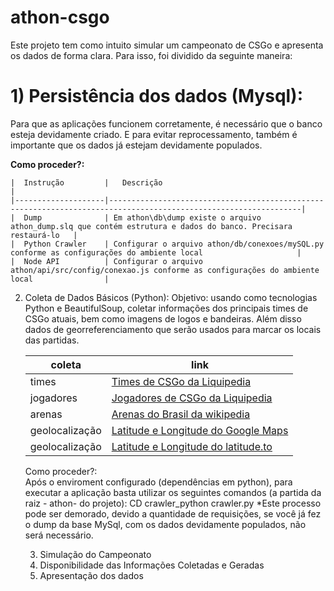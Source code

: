 # athon-csgo
Este projeto tem como intuito simular um campeonato de CSGo e apresenta os dados de forma clara. Para isso, foi dividido da seguinte maneira:

# 1) Persistência dos dados (Mysql):
Para que as aplicações funcionem corretamente, é necessário que o banco esteja devidamente criado. E para evitar reprocessamento, também é importante que os dados já estejam devidamente populados.     

**Como proceder?:**


    |  Instrução         |   Descrição                                                                                                     |
    |--------------------|-----------------------------------------------------------------------------------------------------------------|
    |  Dump              | Em athon\db\dump existe o arquivo athon_dump.slq que contém estrutura e dados do banco. Precisara restaurá-lo   |
    |  Python Crawler    | Configurar o arquivo athon/db/conexoes/mySQL.py conforme as configurações do ambiente local                     |
    |  Node API          | Configurar o arquivo athon/api/src/config/conexao.js conforme as configurações do ambiente local                |	

 2) Coleta de Dados Básicos (Python):
     Objetivo: usando como tecnologias Python e BeautifulSoup, coletar informações dos principais times de CSGo atuais, bem como imagens de logos e bandeiras. Além disso dados de georreferenciamento que serão usados para marcar os locais das partidas.
   

    |  coleta            |   link                                                                                                                  |
    |--------------------|-------------------------------------------------------------------------------------------------------------------------|
    |  times             |     [Times de CSGo da Liquipedia](https://liquipedia.net/counterstrike/Portal:Teams)                                    |
    |  jogadores         |     [Jogadores de CSGo da Liquipedia](https://liquipedia.net/counterstrike/Portal:Teams)                                |
    |  arenas            |     [Arenas do Brasil da wikipedia](https://pt.wikipedia.org/wiki/Lista_dos_maiores_est%C3%A1dios_de_futebol_do_Brasil) |
    |  geolocalização    |     [Latitude e Longitude do Google Maps](https://www.google.com/maps)                                                  |
    |  geolocalização    |     [Latitude e Longitude do latitude.to](https://latitude.to/)                                                         |
           
    
		
     Como proceder?:	
		    Após o enviroment configurado (dependências em python), para executar a aplicação basta utilizar os seguintes comandos (a partida da raiz - athon- do projeto):
		    CD crawler_python
		    crawler.py
	      *Este processo pode ser demorado, devido a quantidade de requisições, se você já fez o dump da base MySql, com os dados devidamente populados, não será necessário.
	
	3) Simulação do Campeonato
	4) Disponibilidade das Informações Coletadas e Geradas
	5) Apresentação dos dados
	



